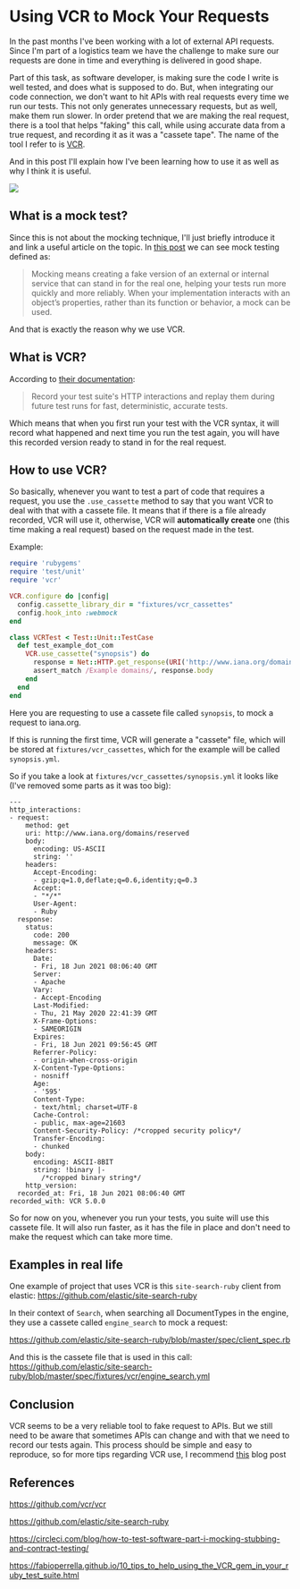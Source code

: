 # Using VCR to Mock Your Requests

In the past months I've been working with a lot of external API requests. Since I'm part of a logistics team we have the challenge to make sure our requests are done in time and everything is delivered in good shape.

Part of this task, as software developer, is making sure the code I write is well tested, and does what is supposed to do. But, when integrating our code connection, we don't want to hit APIs with real requests every time we run our tests. This not only generates unnecessary requests, but as well, make them run slower. In order pretend that we are making the real request, there is a tool that helps "faking" this call, while using accurate data from a true request, and recording it as it was a "cassete tape". The name of the tool I refer to is [VCR](https://github.com/vcr/vcr).

And in this post I'll explain how I've been learning how to use it as well as why I think it is useful.

![](https://media.giphy.com/media/xT1R9RfuBqWvfo8oDe/giphy.gif)

## What is a mock test?

Since this is not about the mocking technique, I'll just briefly introduce it and link a useful article on the topic. In [this post](https://circleci.com/blog/how-to-test-software-part-i-mocking-stubbing-and-contract-testing/) we can see mock testing defined as:

> Mocking means creating a fake version of an external or internal service that can stand in for the real one, helping your tests run more quickly and more reliably. When your implementation interacts with an object’s properties, rather than its function or behavior, a mock can be used.

And that is exactly the reason why we use VCR.

## What is VCR?

According to [their documentation](https://github.com/vcr/vcr):

> Record your test suite's HTTP interactions and replay them during future test runs for fast, deterministic, accurate tests.

Which means that when you first run your test with the VCR syntax, it will record what happened and next time you run the test again, you will have this recorded version ready to stand in for the real request.

## How to use VCR?

So basically, whenever you want to test a part of code that requires a request, you use the `.use_cassette` method to say that you want VCR to deal with that with a cassete file. It means that if there is a file already recorded, VCR will use it, otherwise, VCR will **automatically create** one (this time making a real request) based on the request made in the test.

Example:

```ruby
require 'rubygems'
require 'test/unit'
require 'vcr'

VCR.configure do |config|
  config.cassette_library_dir = "fixtures/vcr_cassettes"
  config.hook_into :webmock
end

class VCRTest < Test::Unit::TestCase
  def test_example_dot_com
    VCR.use_cassette("synopsis") do
      response = Net::HTTP.get_response(URI('http://www.iana.org/domains/reserved'))
      assert_match /Example domains/, response.body
    end
  end
end
```

Here you are requesting to use a cassete file called `synopsis`, to mock a request to iana.org.

If this is running the first time, VCR will generate a "cassete" file, which will be stored at `fixtures/vcr_cassettes`, which for the example will be called `synopsis.yml`.

So if you take a look at `fixtures/vcr_cassettes/synopsis.yml` it looks like (I've removed some parts as it was too big):

```
---
http_interactions:
- request:
    method: get
    uri: http://www.iana.org/domains/reserved
    body:
      encoding: US-ASCII
      string: ''
    headers:
      Accept-Encoding:
      - gzip;q=1.0,deflate;q=0.6,identity;q=0.3
      Accept:
      - "*/*"
      User-Agent:
      - Ruby
  response:
    status:
      code: 200
      message: OK
    headers:
      Date:
      - Fri, 18 Jun 2021 08:06:40 GMT
      Server:
      - Apache
      Vary:
      - Accept-Encoding
      Last-Modified:
      - Thu, 21 May 2020 22:41:39 GMT
      X-Frame-Options:
      - SAMEORIGIN
      Expires:
      - Fri, 18 Jun 2021 09:56:45 GMT
      Referrer-Policy:
      - origin-when-cross-origin
      X-Content-Type-Options:
      - nosniff
      Age:
      - '595'
      Content-Type:
      - text/html; charset=UTF-8
      Cache-Control:
      - public, max-age=21603
      Content-Security-Policy: /*cropped security policy*/
      Transfer-Encoding:
      - chunked
    body:
      encoding: ASCII-8BIT
      string: !binary |-
        /*cropped binary string*/
    http_version:
  recorded_at: Fri, 18 Jun 2021 08:06:40 GMT
recorded_with: VCR 5.0.0
```

So for now on you, whenever you run your tests, you suite will use this cassete file. It will also run faster, as it has the file in place and don't need to make the request which can take more time.

## Examples in real life

One example of project that uses VCR is this `site-search-ruby` client from elastic: https://github.com/elastic/site-search-ruby

In their context of `Search`, when searching all DocumentTypes in the engine, they use a cassete called `engine_search` to mock a request:

https://github.com/elastic/site-search-ruby/blob/master/spec/client_spec.rb

And this is the cassete file that is used in this call: https://github.com/elastic/site-search-ruby/blob/master/spec/fixtures/vcr/engine_search.yml

## Conclusion

VCR seems to be a very reliable tool to fake request to APIs. But we still need to be aware that sometimes APIs can change and with that we need to record our tests again. This process should be simple and easy to reproduce, so for more tips regarding VCR use, I recommend [this](https://fabioperrella.github.io/10_tips_to_help_using_the_VCR_gem_in_your_ruby_test_suite.html) blog post

## References
https://github.com/vcr/vcr

https://github.com/elastic/site-search-ruby

https://circleci.com/blog/how-to-test-software-part-i-mocking-stubbing-and-contract-testing/

https://fabioperrella.github.io/10_tips_to_help_using_the_VCR_gem_in_your_ruby_test_suite.html
